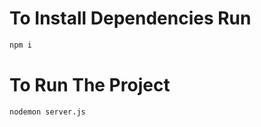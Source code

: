 # To Install Dependencies Run
```bash
npm i 
```
# To Run The Project
```bash
nodemon server.js
```

